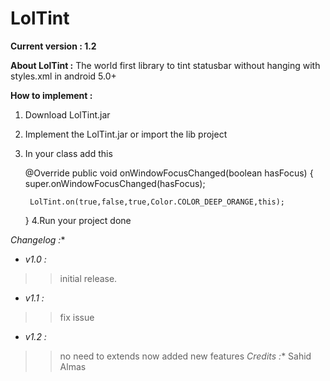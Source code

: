 # LolTint


**Current version : 1.2**

**About LolTint :**
The world first library to tint statusbar without hanging with styles.xml in android 5.0+

**How to implement :**

1. Download LolTint.jar
2. Implement the LolTint.jar or import the lib project
3. In your class add this
 
    @Override
    public void onWindowFocusChanged(boolean hasFocus) {
        super.onWindowFocusChanged(hasFocus);

        LolTint.on(true,false,true,Color.COLOR_DEEP_ORANGE,this);

    }
4.Run your project done

*Changelog :**
- *v1.0 :*

 >>initial release.
 
 - *v1.1 :*
 >> fix issue
  - *v1.2 :*
 >> no need to extends now
>> added new features
 *Credits :**
 Sahid Almas
